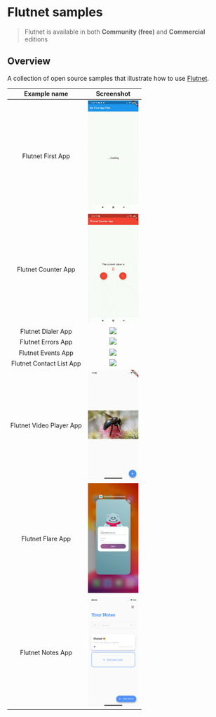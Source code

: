 # Flutnet samples

> Flutnet is available in both **Community (free)** and **Commercial** editions

## Overview
A collection of open source samples that illustrate how to use [Flutnet](https://www.flutnet.com).

| Example name | Screenshot |
| :---------------: | :---------------: | 
| Flutnet First App | <a href="MyFirstApp/"> <img src="MyFirstApp/github_assets/app.gif" height="250" style="background-color:white;"> </a> | 
| Flutnet Counter App | <a href="FlutnetCounter/"> <img src="FlutnetCounter/github_assets/app.gif" height="250"></a> |
| Flutnet Dialer App  | <a href="FlutnetDialer/"> <img src="FlutnetDialer/github_assets/app.gif" height="250"> </a> | 
| Flutnet Errors App  | <a href="FlutnetErrors/"> <img src="FlutnetErrors/github_assets/app.gif" height="250"> </a> |  
| Flutnet Events App  | <a href="FlutnetEvents/"> <img src="FlutnetEvents/github_assets/app.gif" height="250"> </a> |
| Flutnet Contact List App  | <a href="FlutnetContactList/"> <img src="FlutnetContactList/github_assets/app.gif" height="250"> </a> |
| Flutnet Video Player App  | <a href="FlutnetVideoPlayer/"> <img src="FlutnetVideoPlayer/github_assets/app.jpg" height="250"> </a> |
| Flutnet Flare App  | <a href="FlutneFlare/"> <img src="FlutnetFlare/github_assets/app.jpg" height="250"> </a> |
| Flutnet Notes App  | <a href="FlutnetNotes/"> <img src="FlutnetNotes/github_assets/app.png" height="250"> </a> |




